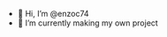 - 👋 Hi, I’m @enzoc74
- 🌱 I’m currently making my own project

<!---
enzoc74/enzoc74 is a ✨ special ✨ repository because its `README.md` (this file) appears on your GitHub profile.
You can click the Preview link to take a look at your changes.
--->
